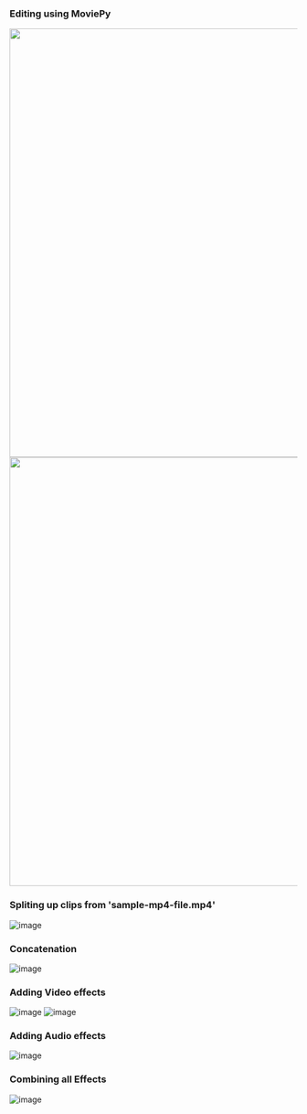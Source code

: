 ### Editing using MoviePy
<img src="https://user-images.githubusercontent.com/91583403/221940587-e4dec449-89d0-4eb2-bdee-8d580238ad54.png" width="750">
<img src="https://user-images.githubusercontent.com/91583403/221940687-8b1a3407-8ecf-4b29-ad15-4da161ba0ecd.png" width="750">


### Spliting up clips from 'sample-mp4-file.mp4'
![image](https://user-images.githubusercontent.com/91583403/225031409-407f8af7-e80b-4382-b7da-4cb3f6ea29c9.png)


### Concatenation
![image](https://user-images.githubusercontent.com/91583403/225031831-1005f266-d6ea-44f6-82f7-a226b2b5d4ec.png)


### Adding Video effects
![image](https://user-images.githubusercontent.com/91583403/225032286-03798e87-91c7-4071-8287-db7a041ebae6.png)
![image](https://user-images.githubusercontent.com/91583403/225032492-2b52eefa-27d9-4b08-9da2-9158e225d628.png)


### Adding Audio effects
![image](https://user-images.githubusercontent.com/91583403/225032646-58739ccb-6877-4b3e-af87-e17747db9f28.png)


### Combining all Effects
![image](https://user-images.githubusercontent.com/91583403/225033027-d5e85c27-5a4e-4025-a830-5f163ea5d4aa.png)

